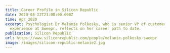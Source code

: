 ```yaml
---
title: Career Profile in Silicon Republic
date: 2020-05-22T23:00:00.000Z
time: Apr 2020
excerpt: Psychologist Dr Melanie Polkosky, who is senior VP of customer
  experience at Sweepr, reflects on her career path to date.
publication: Silicon Republic
url: https://www.siliconrepublic.com/people/melanie-polkosky-sweepr
image: /images/silicon-republic-melanie2.jpg
---
```

